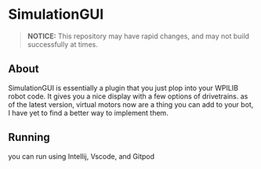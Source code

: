 # SimulationGUI

> **NOTICE:** This repository may have rapid changes, and may not build successfully at times.

## About
SimulationGUI is essentially a plugin that you just plop into your WPILIB robot code. It gives you a nice display 
with a few options of drivetrains. as of the latest version, virtual motors now are a thing you can add to your bot,
I have yet to find a better way to implement them.

## Running
you can run using Intellij, Vscode, and Gitpod
